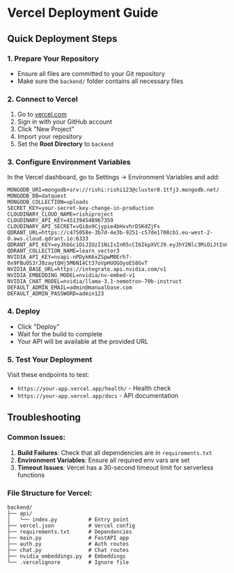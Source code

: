 # Vercel Deployment Guide

## Quick Deployment Steps

### 1. Prepare Your Repository
- Ensure all files are committed to your Git repository
- Make sure the `backend/` folder contains all necessary files

### 2. Connect to Vercel
1. Go to [vercel.com](https://vercel.com)
2. Sign in with your GitHub account
3. Click "New Project"
4. Import your repository
5. Set the **Root Directory** to `backend`

### 3. Configure Environment Variables
In the Vercel dashboard, go to Settings → Environment Variables and add:

```
MONGODB_URI=mongodb+srv://rishi:rishi123@cluster0.1tfj3.mongodb.net/
MONGODB_DB=datquest
MONGODB_COLLECTION=uploads
SECRET_KEY=your-secret-key-change-in-production
CLOUDINARY_CLOUD_NAME=rishiproject
CLOUDINARY_API_KEY=451394548967359
CLOUDINARY_API_SECRET=vQi8o9Cjypie4bHxvhrDSKdZjFs
QDRANT_URL=https://c475058e-3b7d-4e3b-9251-c57de1708cb1.eu-west-2-0.aws.cloud.qdrant.io:6333
QDRANT_API_KEY=eyJhbGciOiJIUzI1NiIsInR5cCI6IkpXVCJ9.eyJhY2Nlc3MiOiJtIn0.lm1RZR5M1o9mplR0W0WJXHH_opdKpKEvkm5LxRO5waM
QDRANT_COLLECTION_NAME=learn_vector3
NVIDIA_API_KEY=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
NVIDIA_BASE_URL=https://integrate.api.nvidia.com/v1
NVIDIA_EMBEDDING_MODEL=nvidia/nv-embed-v1
NVIDIA_CHAT_MODEL=nvidia/llama-3.1-nemotron-70b-instruct
DEFAULT_ADMIN_EMAIL=admin@manualbase.com
DEFAULT_ADMIN_PASSWORD=admin123
```

### 4. Deploy
- Click "Deploy"
- Wait for the build to complete
- Your API will be available at the provided URL

### 5. Test Your Deployment
Visit these endpoints to test:
- `https://your-app.vercel.app/health/` - Health check
- `https://your-app.vercel.app/docs` - API documentation

## Troubleshooting

### Common Issues:
1. **Build Failures**: Check that all dependencies are in `requirements.txt`
2. **Environment Variables**: Ensure all required env vars are set
3. **Timeout Issues**: Vercel has a 30-second timeout limit for serverless functions

### File Structure for Vercel:
```
backend/
├── api/
│   └── index.py          # Entry point
├── vercel.json           # Vercel config
├── requirements.txt      # Dependencies
├── main.py               # FastAPI app
├── auth.py               # Auth routes
├── chat.py               # Chat routes
├── nvidia_embeddings.py  # Embeddings
└── .vercelignore         # Ignore file
```
